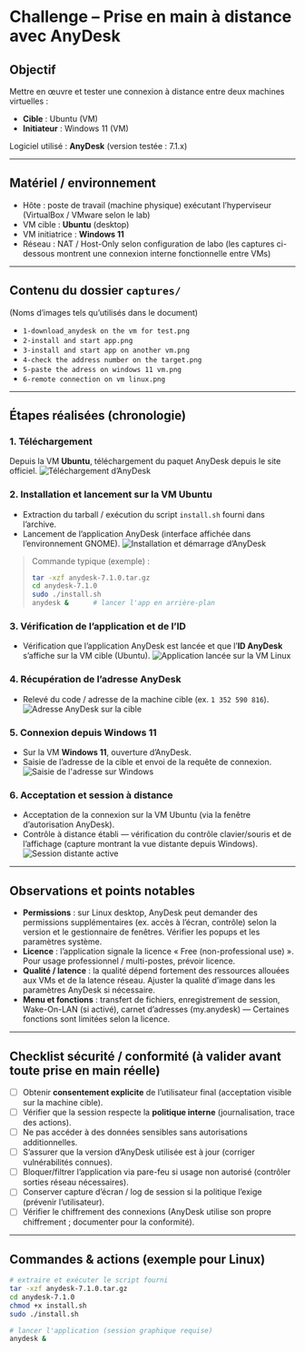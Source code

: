 
# Challenge – Prise en main à distance avec AnyDesk

## Objectif
Mettre en œuvre et tester une connexion à distance entre deux machines virtuelles :
- **Cible** : Ubuntu (VM)
- **Initiateur** : Windows 11 (VM)

Logiciel utilisé : **AnyDesk** (version testée : 7.1.x)

---

## Matériel / environnement
- Hôte : poste de travail (machine physique) exécutant l’hyperviseur (VirtualBox / VMware selon le lab)
- VM cible : **Ubuntu** (desktop)
- VM initiatrice : **Windows 11**
- Réseau : NAT / Host-Only selon configuration de labo (les captures ci-dessous montrent une connexion interne fonctionnelle entre VMs)

---

## Contenu du dossier `captures/`
(Noms d’images tels qu’utilisés dans le document)
- `1-download_anydesk on the vm for test.png`  
- `2-install and start app.png`  
- `3-install and start app on another vm.png`  
- `4-check the address number on the target.png`  
- `5-paste the adress on windows 11 vm.png`  
- `6-remote connection on vm linux.png`  

---

## Étapes réalisées (chronologie)

### 1. Téléchargement
Depuis la VM **Ubuntu**, téléchargement du paquet AnyDesk depuis le site officiel.
![Téléchargement d’AnyDesk](captures/1-download_anydesk%20on%20the%20vm%20for%20test.png)

### 2. Installation et lancement sur la VM Ubuntu
- Extraction du tarball / exécution du script `install.sh` fourni dans l’archive.
- Lancement de l’application AnyDesk (interface affichée dans l’environnement GNOME).
![Installation et démarrage d’AnyDesk](captures/2-install%20and%20start%20app.png)

> Commande typique (exemple) :
> ```bash
> tar -xzf anydesk-7.1.0.tar.gz
> cd anydesk-7.1.0
> sudo ./install.sh
> anydesk &      # lancer l'app en arrière-plan
> ```

### 3. Vérification de l’application et de l’ID
- Vérification que l’application AnyDesk est lancée et que l’**ID AnyDesk** s’affiche sur la VM cible (Ubuntu).
![Application lancée sur la VM Linux](captures/3-install%20and%20start%20app%20on%20another%20vm.png)

### 4. Récupération de l’adresse AnyDesk
- Relevé du code / adresse de la machine cible (ex. `1 352 590 816`).
![Adresse AnyDesk sur la cible](captures/4-check%20the%20address%20number%20on%20the%20target.png)

### 5. Connexion depuis Windows 11
- Sur la VM **Windows 11**, ouverture d’AnyDesk.
- Saisie de l’adresse de la cible et envoi de la requête de connexion.
![Saisie de l'adresse sur Windows](captures/5-paste%20the%20adress%20on%20windows%2011%20vm.png)

### 6. Acceptation et session à distance
- Acceptation de la connexion sur la VM Ubuntu (via la fenêtre d’autorisation AnyDesk).
- Contrôle à distance établi — vérification du contrôle clavier/souris et de l’affichage (capture montrant la vue distante depuis Windows).
![Session distante active](captures/6-remote%20connection%20on%20vm%20linux.png)

---

## Observations et points notables
- **Permissions** : sur Linux desktop, AnyDesk peut demander des permissions supplémentaires (ex. accès à l’écran, contrôle) selon la version et le gestionnaire de fenêtres. Vérifier les popups et les paramètres système.
- **Licence** : l’application signale la licence « Free (non-professional use) ». Pour usage professionnel / multi-postes, prévoir licence.
- **Qualité / latence** : la qualité dépend fortement des ressources allouées aux VMs et de la latence réseau. Ajuster la qualité d’image dans les paramètres AnyDesk si nécessaire.
- **Menu et fonctions** : transfert de fichiers, enregistrement de session, Wake-On-LAN (si activé), carnet d’adresses (my.anydesk) — Certaines fonctions sont limitées selon la licence.

---

## Checklist sécurité / conformité (à valider avant toute prise en main réelle)
- [ ] Obtenir **consentement explicite** de l’utilisateur final (acceptation visible sur la machine cible).
- [ ] Vérifier que la session respecte la **politique interne** (journalisation, trace des actions).
- [ ] Ne pas accéder à des données sensibles sans autorisations additionnelles.
- [ ] S’assurer que la version d’AnyDesk utilisée est à jour (corriger vulnérabilités connues).
- [ ] Bloquer/filtrer l’application via pare-feu si usage non autorisé (contrôler sorties réseau nécessaires).
- [ ] Conserver capture d’écran / log de session si la politique l’exige (prévenir l’utilisateur).
- [ ] Vérifier le chiffrement des connexions (AnyDesk utilise son propre chiffrement ; documenter pour la conformité).

---

## Commandes & actions (exemple pour Linux)
```bash
# extraire et exécuter le script fourni
tar -xzf anydesk-7.1.0.tar.gz
cd anydesk-7.1.0
chmod +x install.sh
sudo ./install.sh

# lancer l'application (session graphique requise)
anydesk &
